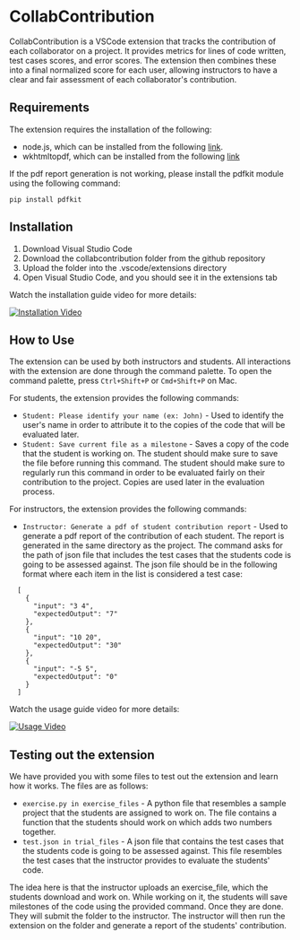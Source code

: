 # CollabContribution 

CollabContribution is a VSCode extension that tracks the contribution of each collaborator on a project. It provides metrics for lines of code written, test cases scores, and error scores. The extension then combines these into a final normalized score for each user, allowing instructors to have a clear and fair assessment of each collaborator's contribution.

## Requirements

The extension requires the installation of the following:
* node.js, which can be installed from the following [link](https://nodejs.org/en).
* wkhtmltopdf, which can be installed from the following [link](https://wkhtmltopdf.org/downloads.html)

If the pdf report generation is not working, please install the pdfkit module using the following command:
```
pip install pdfkit
```


## Installation
1. Download Visual Studio Code
2. Download the collabcontribution folder from the github repository
3. Upload the folder into the .vscode/extensions directory
4. Open Visual Studio Code, and you should see it in the extensions tab

Watch the installation guide video for more details:

[![Installation Video](https://i.ytimg.com/vi/yuxHd9tjQl0/hqdefault.jpg?sqp=-oaymwE1CKgBEF5IVfKriqkDKAgBFQAAiEIYAXABwAEG8AEB-AHkBYAC4AOKAgwIABABGCYgXChyMA8=\u0026rs=AOn4CLD4FfTep9wpItIdNMCF87sZ5LI7CA)](https://youtu.be/yuxHd9tjQl0)

## How to Use

The extension can be used by both instructors and students. All interactions with the extension are done through the command palette. To open the command palette, press `Ctrl+Shift+P` or `Cmd+Shift+P` on Mac. 

For students, the extension provides the following commands:
* `Student: Please identify your name (ex: John)` - Used to identify the user's name in order to attribute it to the copies of the code that will be evaluated later.
* `Student: Save current file as a milestone` - Saves a copy of the code that the student is working on. The student should make sure to save the file before running this command. The student should make sure to regularly run this command in order to be evaluated fairly on their contribution to the project. Copies are used later in the evaluation process.

For instructors, the extension provides the following commands:
* `Instructor: Generate a pdf of student contribution report` - Used to generate a pdf report of the contribution of each student. The report is generated in the same directory as the project. The command asks for the path of json file that includes the test cases that the students code is going to be assessed against. The json file should be in the following format where each item in the list is considered a test case:
```
  [
    {
      "input": "3 4",
      "expectedOutput": "7"
    },
    {
      "input": "10 20",
      "expectedOutput": "30"
    },
    {
      "input": "-5 5",
      "expectedOutput": "0"
    }
  ]  
```

Watch the usage guide video for more details:

[![Usage Video](https://i.ytimg.com/vi/HH1bPfeL6R8/hqdefault.jpg?sqp=-oaymwE1CKgBEF5IVfKriqkDKAgBFQAAiEIYAXABwAEG8AEB-AHkBYAC4AOKAgwIABABGGUgUChBMA8=\u0026rs=AOn4CLBAJKmRY3RjzqcoWqXP93kl8SOdRg)](https://youtu.be/HH1bPfeL6R8)

## Testing out the extension

We have provided you with some files to test out the extension and learn how it works. The files are as follows:
* `exercise.py in exercise_files` - A python file that resembles a sample project that the students are assigned to work on. The file contains a function that the students should work on which adds two numbers together.
* `test.json in trial_files` - A json file that contains the test cases that the students code is going to be assessed against. This file resembles the test cases that the instructor provides to evaluate the students' code.

The idea here is that the instructor uploads an exercise_file, which the students download and work on. While working on it, the students will save milestones of the code using the provided command. Once they are done. They will submit the folder to the instructor. The instructor will then run the extension on the folder and generate a report of the students' contribution.


